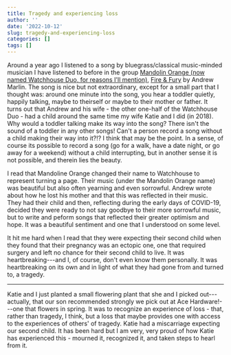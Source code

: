 ```yaml
---
title: Tragedy and experiencing loss
author: ''
date: '2022-10-12'
slug: tragedy-and-experiencing-loss
categories: []
tags: []
---
```


Around a year ago I listened to a song by bluegrass/classical music-minded musician I have listened to before in the group [Mandolin Orange (now named Watchhouse Duo, for reasons I'll mention)](https://watchhouseband.com/), [Fire & Fury](https://www.youtube.com/watch?v=wrAoh3Uthjc) by Andrew Marlin. The song is nice but not extraordinary, except for a small part that I thought was: around one minute into the song, you hear a toddler quietly, happily talking, maybe to theirself or maybe to their mother or father. It turns out that Andrew and his wife - the other one-half of the Watchhouse Duo - had a child around the same time my wife Katie and I did (in 2018). Why would a toddler talking make its way into the song? There isn't the sound of a toddler in any other songs! Can't a person record a song without a child making their way into it?!? I think that may be the point. In a sense, of course its possible to record a song (go for a walk, have a date night, or go away for a weekend) without a child interrupting, but in another sense it is not possible, and therein lies the beauty. 

I read that Mandoline Orange changed their name to Watchhouse to represent turning a page. Their music (under the Mandolin Orange name) was beautiful but also often yearning and even sorrowful. Andrew wrote about how he lost his mother and that this was reflected in their music. They had their child and then, reflecting during the early days of COVID-19, decided they were ready to not say goodbye to their more sorrowful music, but to write and peform songs that reflected their greater optimism and hope. It was a beautiful sentiment and one that I understood on some level. 

It hit me hard when I read that they were expecting their second child when they found that their pregnancy was an ectopic one, one that required surgery and left no chance for their second child to live. It was heartbreaking---and I, of course, don't even know them personally. It was heartbreaking on its own and in light of what they had gone from and turned to, a tragedy.

---

Katie and I just planted a small flowering plant that she and I picked out---actually, that our son recommended strongly we pick out at Ace Hardware!---one that flowers in spring. It was to recognize an experience of loss - that, rather than tragedy, I think, but a loss that maybe provides one with access to the experiences of others' of tragedy. Katie had a miscarriage expecting our second child. It has been hard but I am very, very proud of how Katie has experienced this - mourned it, recognized it, and taken steps to hearl from it. 